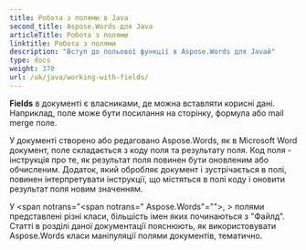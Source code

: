 ```yaml
---
title: Робота з полями в Java
second_title: Aspose.Words для Java
articleTitle: Робота з полями
linktitle: Робота з полями
description: "Вступ до польової функції в Aspose.Words для Javaй"
type: docs
weight: 370
url: /uk/java/working-with-fields/
---
```


**Fields** в документі є власниками, де можна вставляти корисні дані. Наприклад, поле може бути посилання на сторінку, формула або mail merge поле.

У документі створено або редаговано Aspose.Words, як в Microsoft Word документ, поле складається з коду поля та результату поля. Код поля - інструкція про те, як результат поля повинен бути оновленим або обчисленим. Додаток, який обробляє документ і зустрічається в полі, повинен інтерпретувати інструкції, що містяться в полі коду і оновити результат поля новим значенням.

У <span notrans="<span notrans=" Aspose.Words"=""></span>, > полями представлені різні класи, більшість імен яких починаються з "Файлд". Статті в розділі даної документації пояснюють, як використовувати Aspose.Words класи маніпуляції полями документів, тематично.